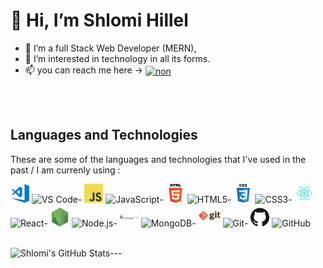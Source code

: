 # 👋 Hi, I’m Shlomi Hillel
- 🌱 I’m a full Stack Web Developer (MERN),
- 👀 I’m interested in technology in all its forms.
- 📫 you can reach me here -> [<img align="center" alt="non" width="22px" src="https://cdn.jsdelivr.net/npm/simple-icons@v3/icons/linkedin.svg" />][linkedin]

<br />
<br />


<!---

<br />
ShlomiHillel/ShlomiHillel is a ✨ special ✨ repository because its `README.md` (this file) appears on your GitHub profile.
You can click the Preview link to take a look at your changes.
- 👀 I’m interested in ...
- 💞️ I’m looking to collaborate on ...
- 📫 How to reach me ...

[<img align="left" alt="non" width="22px" src="https://cdn.jsdelivr.net/npm/simple-icons@v3/icons/whatsapp.svg" />][whatsapp]


![Python](https://img.shields.io/badge/-Python-000000?style=flat&logo=python)
![SQL](https://img.shields.io/badge/-SQL-000000?style=flat&logo=mysql)
![Neo4j](https://img.shields.io/badge/-Neo4j-000000?style=flat&logo=neo4j)
![Redux](http://img.shields.io/badge/-Redux-000000?style=flat&logo=Redux)
![NoSQL](https://img.shields.io/badge/-NoSQL-000000?style=flat&logo=mongodb)


[<img align="left" alt="Terminal" width="26px" src="https://raw.githubusercontent.com/github/explore/80688e429a7d4ef2fca1e82350fe8e3517d3494d/topics/terminal/terminal.png" />][webdevplaylists]
[<img align="left" alt="Sass" width="26px" src="https://raw.githubusercontent.com/github/explore/80688e429a7d4ef2fca1e82350fe8e3517d3494d/topics/sass/sass.png" />][webdevplaylists]
[<img align="left" alt="Git" width="26px" src="https://raw.githubusercontent.com/github/explore/80688e429a7d4ef2fca1e82350fe8e3517d3494d/topics/flutter/flutter.png" />][webdevplaylists]
--->

## Languages and Technologies
These are some of the languages and technologies that I've used in the past / I am currenly using :

[<img align="" alt="Visual Studio Code" width="30px" src="https://raw.githubusercontent.com/github/explore/80688e429a7d4ef2fca1e82350fe8e3517d3494d/topics/visual-studio-code/visual-studio-code.png" />][webdevplaylists]
![VS Code](https://img.shields.io/badge/-vscode-000000?style=flat&logo=vscode)-
[<img align="" alt="JavaScript" width="30px" src="https://raw.githubusercontent.com/github/explore/80688e429a7d4ef2fca1e82350fe8e3517d3494d/topics/javascript/javascript.png" />][webdevplaylists]
![JavaScript](https://img.shields.io/badge/-JavaScript-000000?style=flat&logo=)-
[<img align="" alt="HTML5" width="30px" src="https://raw.githubusercontent.com/github/explore/80688e429a7d4ef2fca1e82350fe8e3517d3494d/topics/html/html.png" />][webdevplaylists]
![HTML5](https://img.shields.io/badge/-HTML5-000000?style=flat&logo=)-
[<img align="" alt="CSS3" width="30px" src="https://raw.githubusercontent.com/github/explore/80688e429a7d4ef2fca1e82350fe8e3517d3494d/topics/css/css.png" />][webdevplaylists]
![CSS3](http://img.shields.io/badge/-CSS3-000000?style=flat&logo=)-
[<img align="" alt="React" width="30px" src="https://raw.githubusercontent.com/github/explore/80688e429a7d4ef2fca1e82350fe8e3517d3494d/topics/react/react.png" />][webdevplaylists]
![React](https://img.shields.io/badge/-React-222222?style=flat&logo=&logoColor=61DAFB)-
[<img align="" alt="Node.js" width="30px" src="https://raw.githubusercontent.com/github/explore/80688e429a7d4ef2fca1e82350fe8e3517d3494d/topics/nodejs/nodejs.png" />][webdevplaylists]
![Node.js](https://img.shields.io/badge/-Node.js-222222?style=flat&logo=&logoColor=339933)-
[<img align="" alt="MongoDB" width="30px" src="https://raw.githubusercontent.com/github/explore/80688e429a7d4ef2fca1e82350fe8e3517d3494d/topics/mongodb/mongodb.png" />][webdevplaylists]
![MongoDB](https://img.shields.io/badge/-MongoDB-000000?style=flat&logo=)-
[<img align="" alt="Git" width="35px" src="https://raw.githubusercontent.com/github/explore/80688e429a7d4ef2fca1e82350fe8e3517d3494d/topics/git/git.png" />][webdevplaylists]
![Git](https://img.shields.io/badge/-Git-222222?style=flat&logo=&logoColor=F05032)-
[<img align="" alt="GitHub" width="30px" src="https://raw.githubusercontent.com/github/explore/78df643247d429f6cc873026c0622819ad797942/topics/github/github.png" />][webdevplaylists]
![GitHub](https://img.shields.io/badge/-GitHub-222222?style=flat&logo=&logoColor=181717)


<br />
---

 <img align="left" alt="Shlomi's GitHub Stats" src="https://github-readme-stats.vercel.app/api?username=shlomihillel&show_icons=true&hide_border=true" />

[whatsapp]: https://wa.me/+972547806008
[linkedin]: https://www.linkedin.com/in/shlomihillel/
[webdevplaylists]: #
